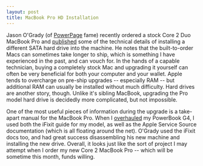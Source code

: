 ```yaml
---
layout: post
title: MacBook Pro HD Installation
---
```

Jason O'Grady (of [PowerPage](http://www.powerpage.org/) fame) recently ordered a stock Core 2 Duo MacBook Pro and [published](http://blogs.zdnet.com/Apple/?p=325) some of the technical details of installing a different SATA hard drive into the machine. He notes that the built-to-order Macs can sometimes take longer to ship, which is something I have experienced in the past, and can vouch for. In the hands of a capable technician, buying a completely stock Mac and upgrading it yourself can often be very beneficial for both your computer and your wallet. Apple tends to overcharge on pre-ship upgrades -- especially RAM -- but additional RAM can usually be installed without much difficulty. Hard drives are another story, though. Unlike it's sibling MacBook, upgrading the Pro model hard drive is decidedly more complicated, but not impossible.

One of the most useful pieces of information during the upgrade is a take-apart manual for the MacBook Pro. When I [overhauled](/2005/12/13/powerbook-overhaul/) my PowerBook G4, I used both the iFixit guide for my model, as well as the Apple Service Source documentation (which is all floating around the net). O'Grady used the iFixit docs too, and had great success disassembling his new machine and installing the new drive. Overall, it looks just like the sort of project I may attempt when I order my new Core 2 MacBook Pro -- which will be sometime this month, funds willing.
